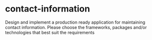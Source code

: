 # contact-information
Design and implement a production ready application for maintaining contact information. Please choose the frameworks, packages and/or technologies that best suit the requirements
